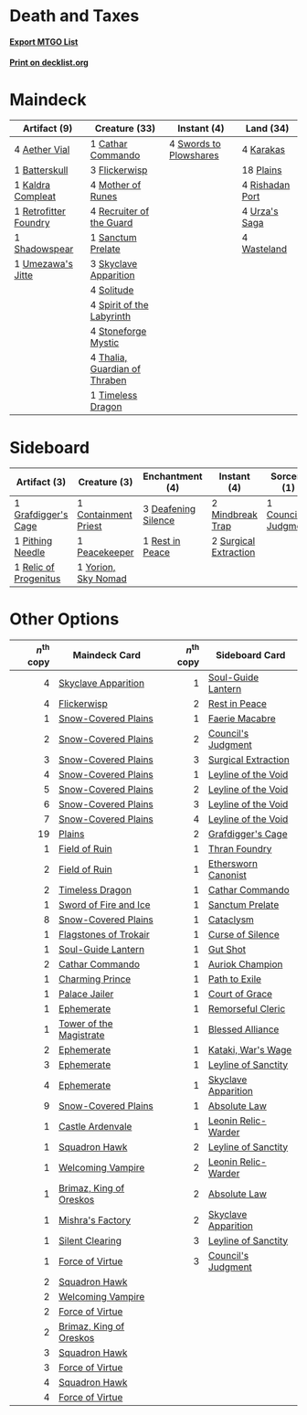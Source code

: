 # Death and Taxes

#### [Export MTGO List](../collection/Death%20and%20Taxes/Death%20and%20Taxes.txt)
#### [Print on decklist.org](http://decklist.org/?deckmain=4%09Aether%20Vial%0A1%09Batterskull%0A1%09Cathar%20Commando%0A3%09Flickerwisp%0A1%09Kaldra%20Compleat%0A4%09Karakas%0A4%09Mother%20of%20Runes%0A18%09Plains%0A4%09Recruiter%20of%20the%20Guard%0A1%09Retrofitter%20Foundry%0A4%09Rishadan%20Port%0A1%09Sanctum%20Prelate%0A1%09Shadowspear%0A3%09Skyclave%20Apparition%0A4%09Solitude%0A4%09Spirit%20of%20the%20Labyrinth%0A4%09Stoneforge%20Mystic%0A4%09Swords%20to%20Plowshares%0A4%09Thalia,%20Guardian%20of%20Thraben%0A1%09Timeless%20Dragon%0A1%09Umezawa's%20Jitte%0A4%09Urza's%20Saga%0A4%09Wasteland&deckside=1%09Containment%20Priest%0A1%09Council's%20Judgment%0A3%09Deafening%20Silence%0A1%09Grafdigger's%20Cage%0A2%09Mindbreak%20Trap%0A1%09Peacekeeper%0A1%09Pithing%20Needle%0A1%09Relic%20of%20Progenitus%0A1%09Rest%20in%20Peace%0A2%09Surgical%20Extraction%0A1%09Yorion,%20Sky%20Nomad)
# Maindeck

|                                          Artifact (9)                                          |                                             Creature (33)                                              |                                         Instant (4)                                          |                                        Land (34)                                         |
|------------------------------------------------------------------------------------------------|--------------------------------------------------------------------------------------------------------|----------------------------------------------------------------------------------------------|------------------------------------------------------------------------------------------|
|4 [Aether Vial](http://gatherer.wizards.com/Pages/Card/Details.aspx?multiverseid=48146)         |1 [Cathar Commando](http://gatherer.wizards.com/Pages/Card/Details.aspx?multiverseid=534764)            |4 [Swords to Plowshares](http://gatherer.wizards.com/Pages/Card/Details.aspx?multiverseid=869)|4 [Karakas](http://gatherer.wizards.com/Pages/Card/Details.aspx?multiverseid=413782)      |
|1 [Batterskull](http://gatherer.wizards.com/Pages/Card/Details.aspx?multiverseid=233055)        |3 [Flickerwisp](http://gatherer.wizards.com/Pages/Card/Details.aspx?multiverseid=376338)                |                                                                                              |18 [Plains](http://gatherer.wizards.com/Pages/Card/Details.aspx?multiverseid=439856)      |
|1 [Kaldra Compleat](http://gatherer.wizards.com/Pages/Card/Details.aspx?multiverseid=522303)    |4 [Mother of Runes](http://gatherer.wizards.com/Pages/Card/Details.aspx?multiverseid=430236)            |                                                                                              |4 [Rishadan Port](http://gatherer.wizards.com/Pages/Card/Details.aspx?multiverseid=442235)|
|1 [Retrofitter Foundry](http://gatherer.wizards.com/Pages/Card/Details.aspx?multiverseid=450658)|4 [Recruiter of the Guard](http://gatherer.wizards.com/Pages/Card/Details.aspx?multiverseid=416779)     |                                                                                              |4 [Urza's Saga](http://gatherer.wizards.com/Pages/Card/Details.aspx?multiverseid=522335)  |
|1 [Shadowspear](http://gatherer.wizards.com/Pages/Card/Details.aspx?multiverseid=476487)        |1 [Sanctum Prelate](http://gatherer.wizards.com/Pages/Card/Details.aspx?multiverseid=416780)            |                                                                                              |4 [Wasteland](http://gatherer.wizards.com/Pages/Card/Details.aspx?multiverseid=413790)    |
|1 [Umezawa's Jitte](http://gatherer.wizards.com/Pages/Card/Details.aspx?multiverseid=81979)     |3 [Skyclave Apparition](http://gatherer.wizards.com/Pages/Card/Details.aspx?multiverseid=495603)        |                                                                                              |                                                                                          |
|                                                                                                |4 [Solitude](http://gatherer.wizards.com/Pages/Card/Details.aspx?multiverseid=522108)                   |                                                                                              |                                                                                          |
|                                                                                                |4 [Spirit of the Labyrinth](http://gatherer.wizards.com/Pages/Card/Details.aspx?multiverseid=378399)    |                                                                                              |                                                                                          |
|                                                                                                |4 [Stoneforge Mystic](http://gatherer.wizards.com/Pages/Card/Details.aspx?multiverseid=198383)          |                                                                                              |                                                                                          |
|                                                                                                |4 [Thalia, Guardian of Thraben](http://gatherer.wizards.com/Pages/Card/Details.aspx?multiverseid=442025)|                                                                                              |                                                                                          |
|                                                                                                |1 [Timeless Dragon](http://gatherer.wizards.com/Pages/Card/Details.aspx?multiverseid=522111)            |                                                                                              |                                                                                          |


# Sideboard

|                                          Artifact (3)                                          |                                         Creature (3)                                          |                                       Enchantment (4)                                        |                                          Instant (4)                                           |                                          Sorcery (1)                                          |
|------------------------------------------------------------------------------------------------|-----------------------------------------------------------------------------------------------|----------------------------------------------------------------------------------------------|------------------------------------------------------------------------------------------------|-----------------------------------------------------------------------------------------------|
|1 [Grafdigger's Cage](http://gatherer.wizards.com/Pages/Card/Details.aspx?multiverseid=278452)  |1 [Containment Priest](http://gatherer.wizards.com/Pages/Card/Details.aspx?multiverseid=389470)|3 [Deafening Silence](http://gatherer.wizards.com/Pages/Card/Details.aspx?multiverseid=472972)|2 [Mindbreak Trap](http://gatherer.wizards.com/Pages/Card/Details.aspx?multiverseid=197532)     |1 [Council's Judgment](http://gatherer.wizards.com/Pages/Card/Details.aspx?multiverseid=382239)|
|1 [Pithing Needle](http://gatherer.wizards.com/Pages/Card/Details.aspx?multiverseid=129526)     |1 [Peacekeeper](http://gatherer.wizards.com/Pages/Card/Details.aspx?multiverseid=4584)         |1 [Rest in Peace](http://gatherer.wizards.com/Pages/Card/Details.aspx?multiverseid=442021)    |2 [Surgical Extraction](http://gatherer.wizards.com/Pages/Card/Details.aspx?multiverseid=397706)|                                                                                               |
|1 [Relic of Progenitus](http://gatherer.wizards.com/Pages/Card/Details.aspx?multiverseid=174824)|1 [Yorion, Sky Nomad](http://gatherer.wizards.com/Pages/Card/Details.aspx?multiverseid=479752) |                                                                                              |                                                                                                |                                                                                               |


# Other Options

|*n*<sup>th</sup> copy|                                          Maindeck Card                                           |*n*<sup>th</sup> copy|                                        Sideboard Card                                        |
|--------------------:|--------------------------------------------------------------------------------------------------|--------------------:|----------------------------------------------------------------------------------------------|
|                    4|[Skyclave Apparition](http://gatherer.wizards.com/Pages/Card/Details.aspx?multiverseid=495603)    |                    1|[Soul-Guide Lantern](http://gatherer.wizards.com/Pages/Card/Details.aspx?multiverseid=476488) |
|                    4|[Flickerwisp](http://gatherer.wizards.com/Pages/Card/Details.aspx?multiverseid=376338)            |                    2|[Rest in Peace](http://gatherer.wizards.com/Pages/Card/Details.aspx?multiverseid=442021)      |
|                    1|[Snow-Covered Plains](http://gatherer.wizards.com/Pages/Card/Details.aspx?multiverseid=121267)    |                    1|[Faerie Macabre](http://gatherer.wizards.com/Pages/Card/Details.aspx?multiverseid=201822)     |
|                    2|[Snow-Covered Plains](http://gatherer.wizards.com/Pages/Card/Details.aspx?multiverseid=121267)    |                    2|[Council's Judgment](http://gatherer.wizards.com/Pages/Card/Details.aspx?multiverseid=382239) |
|                    3|[Snow-Covered Plains](http://gatherer.wizards.com/Pages/Card/Details.aspx?multiverseid=121267)    |                    3|[Surgical Extraction](http://gatherer.wizards.com/Pages/Card/Details.aspx?multiverseid=397706)|
|                    4|[Snow-Covered Plains](http://gatherer.wizards.com/Pages/Card/Details.aspx?multiverseid=121267)    |                    1|[Leyline of the Void](http://gatherer.wizards.com/Pages/Card/Details.aspx?multiverseid=107682)|
|                    5|[Snow-Covered Plains](http://gatherer.wizards.com/Pages/Card/Details.aspx?multiverseid=121267)    |                    2|[Leyline of the Void](http://gatherer.wizards.com/Pages/Card/Details.aspx?multiverseid=107682)|
|                    6|[Snow-Covered Plains](http://gatherer.wizards.com/Pages/Card/Details.aspx?multiverseid=121267)    |                    3|[Leyline of the Void](http://gatherer.wizards.com/Pages/Card/Details.aspx?multiverseid=107682)|
|                    7|[Snow-Covered Plains](http://gatherer.wizards.com/Pages/Card/Details.aspx?multiverseid=121267)    |                    4|[Leyline of the Void](http://gatherer.wizards.com/Pages/Card/Details.aspx?multiverseid=107682)|
|                   19|[Plains](http://gatherer.wizards.com/Pages/Card/Details.aspx?multiverseid=439856)                 |                    2|[Grafdigger's Cage](http://gatherer.wizards.com/Pages/Card/Details.aspx?multiverseid=278452)  |
|                    1|[Field of Ruin](http://gatherer.wizards.com/Pages/Card/Details.aspx?multiverseid=435415)          |                    1|[Thran Foundry](http://gatherer.wizards.com/Pages/Card/Details.aspx?multiverseid=19111)       |
|                    2|[Field of Ruin](http://gatherer.wizards.com/Pages/Card/Details.aspx?multiverseid=435415)          |                    1|[Ethersworn Canonist](http://gatherer.wizards.com/Pages/Card/Details.aspx?multiverseid=174931)|
|                    2|[Timeless Dragon](http://gatherer.wizards.com/Pages/Card/Details.aspx?multiverseid=522111)        |                    1|[Cathar Commando](http://gatherer.wizards.com/Pages/Card/Details.aspx?multiverseid=534764)    |
|                    1|[Sword of Fire and Ice](http://gatherer.wizards.com/Pages/Card/Details.aspx?multiverseid=46429)   |                    1|[Sanctum Prelate](http://gatherer.wizards.com/Pages/Card/Details.aspx?multiverseid=416780)    |
|                    8|[Snow-Covered Plains](http://gatherer.wizards.com/Pages/Card/Details.aspx?multiverseid=121267)    |                    1|[Cataclysm](http://gatherer.wizards.com/Pages/Card/Details.aspx?multiverseid=6050)            |
|                    1|[Flagstones of Trokair](http://gatherer.wizards.com/Pages/Card/Details.aspx?multiverseid=116733)  |                    1|[Curse of Silence](http://gatherer.wizards.com/Pages/Card/Details.aspx?multiverseid=534770)   |
|                    1|[Soul-Guide Lantern](http://gatherer.wizards.com/Pages/Card/Details.aspx?multiverseid=476488)     |                    1|[Gut Shot](http://gatherer.wizards.com/Pages/Card/Details.aspx?multiverseid=397673)           |
|                    2|[Cathar Commando](http://gatherer.wizards.com/Pages/Card/Details.aspx?multiverseid=534764)        |                    1|[Auriok Champion](http://gatherer.wizards.com/Pages/Card/Details.aspx?multiverseid=72921)     |
|                    1|[Charming Prince](http://gatherer.wizards.com/Pages/Card/Details.aspx?multiverseid=472970)        |                    1|[Path to Exile](http://gatherer.wizards.com/Pages/Card/Details.aspx?multiverseid=220511)      |
|                    1|[Palace Jailer](http://gatherer.wizards.com/Pages/Card/Details.aspx?multiverseid=416775)          |                    1|[Court of Grace](http://gatherer.wizards.com/Pages/Card/Details.aspx?multiverseid=497536)     |
|                    1|[Ephemerate](http://gatherer.wizards.com/Pages/Card/Details.aspx?multiverseid=463956)             |                    1|[Remorseful Cleric](http://gatherer.wizards.com/Pages/Card/Details.aspx?multiverseid=447169)  |
|                    1|[Tower of the Magistrate](http://gatherer.wizards.com/Pages/Card/Details.aspx?multiverseid=19769) |                    1|[Blessed Alliance](http://gatherer.wizards.com/Pages/Card/Details.aspx?multiverseid=414302)   |
|                    2|[Ephemerate](http://gatherer.wizards.com/Pages/Card/Details.aspx?multiverseid=463956)             |                    1|[Kataki, War's Wage](http://gatherer.wizards.com/Pages/Card/Details.aspx?multiverseid=382190) |
|                    3|[Ephemerate](http://gatherer.wizards.com/Pages/Card/Details.aspx?multiverseid=463956)             |                    1|[Leyline of Sanctity](http://gatherer.wizards.com/Pages/Card/Details.aspx?multiverseid=204993)|
|                    4|[Ephemerate](http://gatherer.wizards.com/Pages/Card/Details.aspx?multiverseid=463956)             |                    1|[Skyclave Apparition](http://gatherer.wizards.com/Pages/Card/Details.aspx?multiverseid=495603)|
|                    9|[Snow-Covered Plains](http://gatherer.wizards.com/Pages/Card/Details.aspx?multiverseid=121267)    |                    1|[Absolute Law](http://gatherer.wizards.com/Pages/Card/Details.aspx?multiverseid=8437)         |
|                    1|[Castle Ardenvale](http://gatherer.wizards.com/Pages/Card/Details.aspx?multiverseid=473200)       |                    1|[Leonin Relic-Warder](http://gatherer.wizards.com/Pages/Card/Details.aspx?multiverseid=432997)|
|                    1|[Squadron Hawk](http://gatherer.wizards.com/Pages/Card/Details.aspx?multiverseid=442023)          |                    2|[Leyline of Sanctity](http://gatherer.wizards.com/Pages/Card/Details.aspx?multiverseid=204993)|
|                    1|[Welcoming Vampire](http://gatherer.wizards.com/Pages/Card/Details.aspx?multiverseid=540882)      |                    2|[Leonin Relic-Warder](http://gatherer.wizards.com/Pages/Card/Details.aspx?multiverseid=432997)|
|                    1|[Brimaz, King of Oreskos](http://gatherer.wizards.com/Pages/Card/Details.aspx?multiverseid=378377)|                    2|[Absolute Law](http://gatherer.wizards.com/Pages/Card/Details.aspx?multiverseid=8437)         |
|                    1|[Mishra's Factory](http://gatherer.wizards.com/Pages/Card/Details.aspx?multiverseid=2387)         |                    2|[Skyclave Apparition](http://gatherer.wizards.com/Pages/Card/Details.aspx?multiverseid=495603)|
|                    1|[Silent Clearing](http://gatherer.wizards.com/Pages/Card/Details.aspx?multiverseid=464195)        |                    3|[Leyline of Sanctity](http://gatherer.wizards.com/Pages/Card/Details.aspx?multiverseid=204993)|
|                    1|[Force of Virtue](http://gatherer.wizards.com/Pages/Card/Details.aspx?multiverseid=463959)        |                    3|[Council's Judgment](http://gatherer.wizards.com/Pages/Card/Details.aspx?multiverseid=382239) |
|                    2|[Squadron Hawk](http://gatherer.wizards.com/Pages/Card/Details.aspx?multiverseid=442023)          |                     |                                                                                              |
|                    2|[Welcoming Vampire](http://gatherer.wizards.com/Pages/Card/Details.aspx?multiverseid=540882)      |                     |                                                                                              |
|                    2|[Force of Virtue](http://gatherer.wizards.com/Pages/Card/Details.aspx?multiverseid=463959)        |                     |                                                                                              |
|                    2|[Brimaz, King of Oreskos](http://gatherer.wizards.com/Pages/Card/Details.aspx?multiverseid=378377)|                     |                                                                                              |
|                    3|[Squadron Hawk](http://gatherer.wizards.com/Pages/Card/Details.aspx?multiverseid=442023)          |                     |                                                                                              |
|                    3|[Force of Virtue](http://gatherer.wizards.com/Pages/Card/Details.aspx?multiverseid=463959)        |                     |                                                                                              |
|                    4|[Squadron Hawk](http://gatherer.wizards.com/Pages/Card/Details.aspx?multiverseid=442023)          |                     |                                                                                              |
|                    4|[Force of Virtue](http://gatherer.wizards.com/Pages/Card/Details.aspx?multiverseid=463959)        |                     |                                                                                              |

